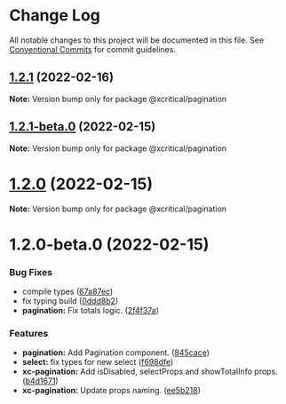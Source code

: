 # Change Log

All notable changes to this project will be documented in this file.
See [Conventional Commits](https://conventionalcommits.org) for commit guidelines.

## [1.2.1](https://github.com/xcritical-software/xc-front-kit/compare/@xcritical/pagination@1.2.1-beta.0...@xcritical/pagination@1.2.1) (2022-02-16)

**Note:** Version bump only for package @xcritical/pagination





## [1.2.1-beta.0](https://github.com/xcritical-software/xc-front-kit/compare/@xcritical/pagination@1.2.0...@xcritical/pagination@1.2.1-beta.0) (2022-02-15)

**Note:** Version bump only for package @xcritical/pagination





# [1.2.0](https://github.com/xcritical-software/xc-front-kit/compare/@xcritical/pagination@1.2.0-beta.0...@xcritical/pagination@1.2.0) (2022-02-15)

**Note:** Version bump only for package @xcritical/pagination





# 1.2.0-beta.0 (2022-02-15)


### Bug Fixes

* compile types ([67a87ec](https://github.com/xcritical-software/xc-front-kit/commit/67a87ecdec159e9f613a0836ee4189c508ef7f7e))
* fix typing build ([0ddd8b2](https://github.com/xcritical-software/xc-front-kit/commit/0ddd8b21b5e0057619fe1fb9be9fb5d79fd1c2ac))
* **pagination:** Fix totals logic. ([2f4f37a](https://github.com/xcritical-software/xc-front-kit/commit/2f4f37a4896f9699380adfc373b90f564bc443e1))


### Features

* **pagination:** Add Pagination component. ([845cace](https://github.com/xcritical-software/xc-front-kit/commit/845cace6be9ac5a3b567493a6ac465647b27710c))
* **select:** fix types for new select ([f698dfe](https://github.com/xcritical-software/xc-front-kit/commit/f698dfeeda4cb08eb6e2f297d41cbcf70585de20))
* **xc-pagination:** Add isDisabled, selectProps and showTotalInfo props. ([b4d1671](https://github.com/xcritical-software/xc-front-kit/commit/b4d167147d6a6e05c764c337eda6ad9578bb7961))
* **xc-pagination:** Update props naming. ([ee5b218](https://github.com/xcritical-software/xc-front-kit/commit/ee5b218e61494a4d31ab099f38eee4764d1a8950))
